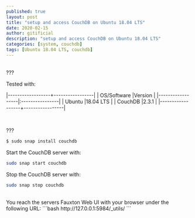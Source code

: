 ```yaml
---
published: true
layout: post
title: "setup and access CouchDB on Ubuntu 18.04 LTS"
date: 2020-02-15
author: gitificial
description: "setup and access CouchDB on Ubuntu 18.04 LTS"
categories: [system, couchdb]
tags: [Ubuntu 18.04 LTS, couchdb]
---
```


<br/>
???


Tested with:

|------------------+-----------------|
| OS/Software      |Version          |
|------------------|:----------------|
| Ubuntu           |18.04 LTS        |
| CouchDB          |2.3.1            |
|------------------+-----------------|

<br/>

???

```bash
$ sudo snap install couchdb
```




Start the CouchDB server with:
```bash
sudo snap start couchdb
```

Stop the CouchDB server with:
```bash
sudo snap stop couchdb
```
<br/>
You reach the servers Fauxton Web UI with your browser under the following URL:
```bash
http://127.0.0.1:5984/_utils/
```



